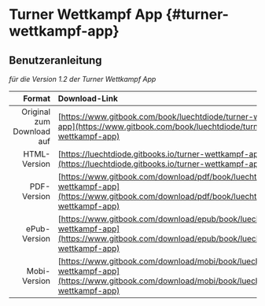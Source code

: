 # Turner Wettkampf App {#turner-wettkampf-app}

## Benutzeranleitung

*für die Version 1.2 der Turner Wettkampf App*

| Format  | Download-Link |
|--------:|:--------------|
| Original zum Download auf | [https://www.gitbook.com/book/luechtdiode/turner-wettkampf-app](https://www.gitbook.com/book/luechtdiode/turner-wettkampf-app) |
| HTML-Version              | [https://luechtdiode.gitbooks.io/turner-wettkampf-app/content/](https://luechtdiode.gitbooks.io/turner-wettkampf-app/content/) |
| PDF-Version               | [https://www.gitbook.com/download/pdf/book/luechtdiode/turner-wettkampf-app](https://www.gitbook.com/download/pdf/book/luechtdiode/turner-wettkampf-app) |
| ePub-Version              | [https://www.gitbook.com/download/epub/book/luechtdiode/turner-wettkampf-app](https://www.gitbook.com/download/epub/book/luechtdiode/turner-wettkampf-app) |
| Mobi-Version              | [https://www.gitbook.com/download/mobi/book/luechtdiode/turner-wettkampf-app](https://www.gitbook.com/download/mobi/book/luechtdiode/turner-wettkampf-app) |